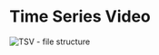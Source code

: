 # Time Series Video

![TSV - file structure](https://github.com/tauraamui/dragondaemon/assets/3159648/fc9cdd5d-9652-40db-9e05-cb91a0c9fa86)
